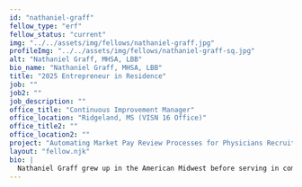 ```yaml
---
id: "nathaniel-graff"
fellow_type: "erf"
fellow_status: "current"
img: "../../assets/img/fellows/nathaniel-graff.jpg"
profileImg: "../../assets/img/fellows/nathaniel-graff-sq.jpg"
alt: "Nathaniel Graff, MHSA, LBB"
bio_name: "Nathaniel Graff, MHSA, LBB"
title: "2025 Entrepreneur in Residence"
job: ""
job2: ""
job_description: ""
office_title: "Continuous Improvement Manager"
office_location: "Ridgeland, MS (VISN 16 Office)"
office_title2: ""
office_location2: ""
project: "Automating Market Pay Review Processes for Physicians Recruitment in VISN 16 Human Resources"
layout: "fellow.njk"
bio: |
  Nathaniel Graff grew up in the American Midwest before serving in combat arms units of the US Army as a medic, including one tour in Iraq. Afterward, he graduated with degrees in political science and philosophy, with graduate degrees in health services administration and long-term care administration. Graff's Veteran related work includes interning for the US House of Representatives Veterans Affairs Committee, serving as a City Commissioner for Veterans Affairs, and working in VHA clinical operations roles in Compensation & Pension, Primary Care, Surgery, Anesthesiology, Interventional Pain, and a Surgical Intensive Care Unit. Additional VHA roles include serving as a facility Systems Redesign Coordinator, membership of a facility Ethics Committee, and current service in the unique role of a VISN Human Resources Continuous Improvement Manager.
---
```

